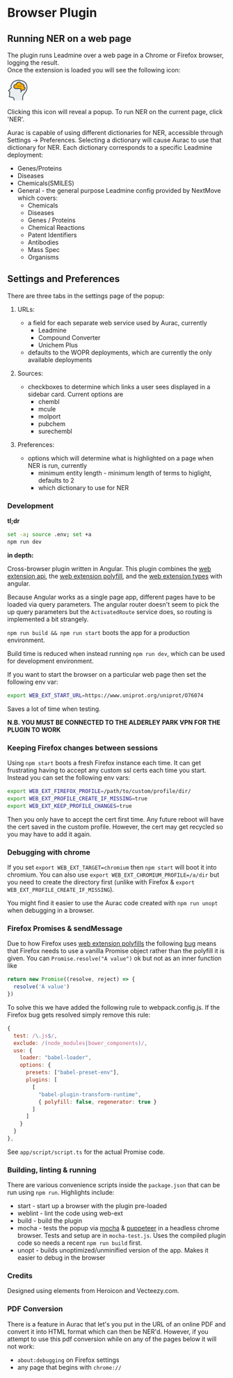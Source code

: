 # Browser Plugin

## Running NER on a web page

The plugin runs Leadmine over a web page in a Chrome or Firefox browser, logging the result.  
Once the extension is loaded you will see the following icon:

![image](src/assets/head-brains.icon.48.png)

Clicking this icon will reveal a popup. To run NER on the current page, click 'NER'.

Aurac is capable of using different dictionaries for NER, accessible through Settings -> Preferences. Selecting a dictionary will
cause Aurac to use that dictionary for NER. Each dictionary corresponds to a specific Leadmine deployment:

- Genes/Proteins
- Diseases
- Chemicals(SMILES)
- General - the general purpose Leadmine config provided by NextMove which covers:
  - Chemicals
  - Diseases
  - Genes / Proteins
  - Chemical Reactions
  - Patent Identifiers
  - Antibodies
  - Mass Spec
  - Organisms

## Settings and Preferences

There are three tabs in the settings page of the popup:

1. URLs:

   - a field for each separate web service used by Aurac, currently
     - Leadmine
     - Compound Converter
     - Unichem Plus
   - defaults to the WOPR deployments, which are currently the only available deployments

2. Sources:

   - checkboxes to determine which links a user sees displayed in a sidebar card. Current options are
     - chembl
     - mcule
     - molport
     - pubchem
     - surechembl

3. Preferences:
   - options which will determine what is highlighted on a page when NER is run, currently
     - minimum entity length - minimum length of terms to higlight, defaults to 2
     - which dictionary to use for NER

### Development

**tl;dr**

```bash
set -a; source .env; set +a
npm run dev
```

**in depth:**

Cross-browser plugin written in Angular. This plugin combines the [web extension api](https://developer.mozilla.org/en-US/docs/Mozilla/Add-ons/WebExtensions), the [web extension polyfill](https://github.com/mozilla/webextension-polyfill), and the [web extension types](https://github.com/kelseasy/web-ext-types) with angular.

Because Angular works as a single page app, different pages have to be loaded via query parameters. The angular router doesn't seem to pick the up query parameters but the `ActivatedRoute` service does, so routing is implemented a bit strangely.

`npm run build && npm run start` boots the app for a production environment.

Build time is reduced when instead running `npm run dev`, which can be used for development environment.

If you want to start the browser on a particular web page then set the following env var:

```bash
export WEB_EXT_START_URL=https://www.uniprot.org/uniprot/O76074
```

Saves a lot of time when testing.

**N.B. YOU MUST BE CONNECTED TO THE ALDERLEY PARK VPN FOR THE PLUGIN TO WORK**

### Keeping Firefox changes between sessions

Using `npm start` boots a fresh Firefox instance each time. It can get frustrating having to accept any custom ssl certs each time you start. Instead you can set the following env vars:

```bash
export WEB_EXT_FIREFOX_PROFILE=/path/to/custom/profile/dir/
export WEB_EXT_PROFILE_CREATE_IF_MISSING=true
export WEB_EXT_KEEP_PROFILE_CHANGES=true
```

Then you only have to accept the cert first time. Any future reboot will have the cert saved in the custom profile. However, the cert may get recycled so you may have to add it again.

### Debugging with chrome

If you set `export WEB_EXT_TARGET=chromium` then `npm start` will boot it into chromium. You can also use `export WEB_EXT_CHROMIUM_PROFILE=/a/dir` but you need to create the directory first (unlike with Firefox & `export WEB_EXT_PROFILE_CREATE_IF_MISSING`).

You might find it easier to use the Aurac code created with `npm run unopt` when debugging in a browser.

### Firefox Promises & sendMessage

Due to how Firefox uses [web extension polyfills](https://github.com/mozilla/webextension-polyfill/issues/172) the following [bug](https://bugzilla.mozilla.org/show_bug.cgi?id=1456531) means that Firefox needs to use a vanilla Promise object rather than the polyfill it is given. You can `Promise.resolve("A value")` ok but not as an inner function like

```js
return new Promise((resolve, reject) => {
  resolve('A value')
})
```

To solve this we have added the following rule to webpack.config.js. If the Firefox bug gets resolved simply remove this rule:

```javascript
{
  test: /\.js$/,
  exclude: /(node_modules|bower_components)/,
  use: {
    loader: "babel-loader",
    options: {
      presets: ["babel-preset-env"],
      plugins: [
        [
          "babel-plugin-transform-runtime",
          { polyfill: false, regenerator: true }
        ]
      ]
    }
  }
},
```

See `app/script/script.ts` for the actual Promise code.

### Building, linting & running

There are various convenience scripts inside the `package.json` that can be run using `npm run`. Highlights include:

- start - start up a browser with the plugin pre-loaded
- weblint - lint the code using web-ext
- build - build the plugin
- mocha - tests the popup via [mocha](https://mochajs.org/) & [puppeteer](https://github.com/puppeteer/puppeteer) in a headless chrome browser. Tests and setup are in `mocha-test.js`. Uses the compiled plugin code so needs a recent `npm run build` first.
- unopt - builds unoptimized/unminified version of the app. Makes it easier to debug in the browser

### Credits

Designed using elements from Heroicon and Vecteezy.com.

### PDF Conversion

There is a feature in Aurac that let's you put in the URL of an online PDF and convert it into HTML format which can then be NER'd.
However, if you attempt to use this pdf conversion while on any of the pages below it will not work:

- `about:debugging` on Firefox settings
- any page that begins with `chrome://`
